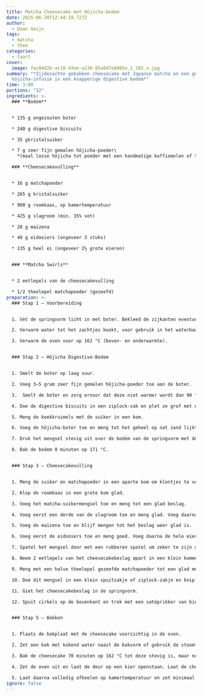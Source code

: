 ```yaml
---
title: Matcha Cheesecake met Hōjicha-bodem
date: 2025-06-20T12:44:19.727Z
author:
  - Daan Geijs
tags:
  - matcha
  - thee
categories:
  - taart
cover:
  image: fac84d2b-ac18-43ee-a136-85a847e6085e_1_102_o.jpg
summary: "*Zijdezachte gebakken cheesecake met Japanse matcha en een geroosterde
  hōjicha-infusie in een knapperige digestive bodem*"
time: 3:00
portions: "12"
ingredients: >-
  ### **Bodem**


  * 135 g ongezouten boter

  * 240 g digestive biscuits

  * 35 gkristalsuiker

  * 7 g zeer fijn gemalen hōjicha-poeder\
    *(maal losse hōjicha tot poeder met een handmatige koffiemolen of theemolen)*

  ### **Cheesecakevulling**


  * 16 g matchapoeder

  * 265 g kristalsuiker

  * 900 g roomkaas, op kamertemperatuur

  * 425 g slagroom (min. 35% vet)

  * 20 g maïzena

  * 40 g eidooiers (ongeveer 3 stuks)

  * 135 g heel ei (ongeveer 2½ grote eieren)


  ### **Matcha Swirls**


  * 2 eetlepels van de cheesecakevulling

  * 1/2 theelepel matchapoeder (gezeefd)
preparation: >-
  ### Stap 1 – Voorbereiding


  1. Vet de springvorm licht in met boter. Bekleed de zijkanten eventueel met bakpapier.

  2. Verwarm water tot het zachtjes kookt, voor gebruik in het waterbad.

  3. Verwarm de oven voor op 162 °C (boven- en onderwarmte).


  ### Stap 2 – Hōjicha Digestive-Bodem


  1. Smelt de boter op laag vuur.

  2. Voeg 3–5 gram zeer fijn gemalen hōjicha-poeder toe aan de boter.

  3.  Smelt de boter en zorg ervoor dat deze niet warmer wordt dan 90 °C . Je kunt de thee toevoegen wanneer er een laagje gesmolten boter in de pan zit. Wanneer de boter 90 °C is zet dan het vuur uit. Laat de boter 5 tot 8 minuten trekken.

  4. Doe de digestive biscuits in een ziplock-zak en plet ze grof met een deegroller. Laat wat kruimstructuur over.

  5. Meng de koekkruimels met de suiker in een kom.

  6. Voeg de hōjicha-boter toe en meng tot het geheel op nat zand lijkt.

  7. Druk het mengsel stevig uit over de bodem van de springvorm met de achterkant van een lepel of maatbeker.

  8. Bak de bodem 8 minuten op 171 °C. 


  ### Stap 3 – Cheesecakevulling


  1. Meng de suiker en matchapoeder in een aparte kom om klontjes te voorkomen.

  2. Klop de roomkaas in een grote kom glad.

  3. Voeg het matcha-suikermengsel toe en meng tot een glad beslag.

  4. Voeg eerst een derde van de slagroom toe en meng glad. Voeg daarna de rest van de slagroom toe.

  5. Voeg de maïzena toe en blijf mengen tot het beslag weer glad is.

  6. Voeg eerst de eidooiers toe en meng goed. Voeg daarna de hele eieren toe, één voor één.

  7. Spatel het mengsel door met een rubberen spatel om zeker te zijn dat alles goed gemengd is.

  8. Neem 2 eetlepels van het cheesecakebeslag apart in een klein kommetje.

  9. Meng met een halve theelepel gezeefde matchapoeder tot een glad mengsel. 

  10. Doe dit mengsel in een klein spuitzakje of ziplock-zakje en knip een klein puntje af.

  11. Giet het cheesecakebeslag in de springvorm.

  12. Spuit cirkels op de bovenkant en trek met een satéprikker van binnen naar buiten om een marble-effect te maken.


  ### Stap 5 – Bakken


  1. Plaats de bakplaat met de cheesecake voorzichtig in de oven.

  2. Z﻿et een bak met kokend water naast de bakvorm of gebruik de stoomfunctie van de oven.

  3. Bak de cheesecake 70 minuten op 162 °C tot deze stevig is, maar nog licht wiebelt in het midden.

  4. Zet de oven uit en laat de deur op een kier openstaan. Laat de cheesecake 30 minuten in de oven afkoelen.

  5. Laat daarna volledig afkoelen op kamertemperatuur en zet minimaal 5 uur in de koelkast tot de cheesecake volledig koud is.
ignore: false
---
```

